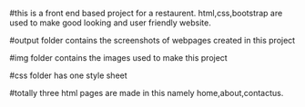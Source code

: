 
#this is a front end based project for a restaurent. html,css,bootstrap are used to make good looking and user friendly website. 

#output folder contains the screenshots of webpages created in this project

#img folder contains the images used to make this project

#css folder has one style sheet

#totally three html pages are made in this namely home,about,contactus.
